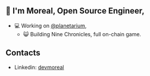 ## 🧒 I'm Moreal, Open Source Engineer,

- 💻 Working on [@planetarium],
  - 😺 Building Nine Chronicles, full on-chain game.

[@planetarium]: https://github.com/planetarium
[Blockchain]: https://en.wikipedia.org/wiki/Blockchain

## Contacts

- Linkedin: [devmoreal][linkedin-devmoreal]

[linkedin-devmoreal]: https://www.linkedin.com/in/devmoreal/
